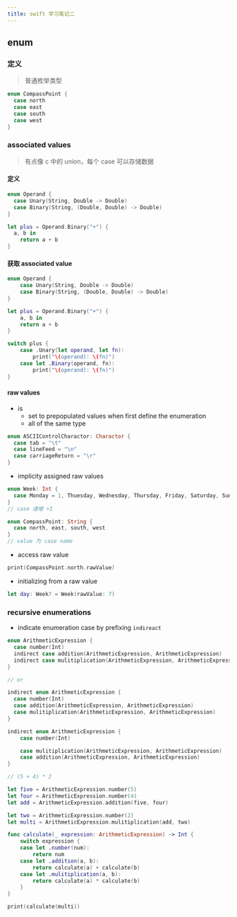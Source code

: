 ```yaml
---
title: swift 学习笔记二
---
```


## enum

### 定义

> 普通枚举类型

```swift
enum CompassPoint {
  case north
  case east
  case south
  case west
}
```

### associated values

> 有点像 c 中的 union，每个 case 可以存储数据

#### 定义

```swift
enum Operand {
  case Unary(String, Double -> Double)
  case Binary(String, (Double, Double) -> Double)
}

let plus = Operand.Binary("+") {
  a, b in
    return a + b
}
```


#### 获取 associated value

```swift
enum Operand {
    case Unary(String, Double -> Double)
    case Binary(String, (Double, Double) -> Double)
}

let plus = Operand.Binary("+") {
    a, b in
    return a + b
}

switch plus {
    case .Unary(let operand, let fn):
        print("\(operand): \(fn)")
    case let .Binary(operand, fn):
        print("\(operand): \(fn)")
}
```


#### raw values

- is
  - set to prepopulated values when first define the enumeration
  - all of the same type


```swift
enum ASCIIControlCharactor: Charactor {
  case tab = "\t"
  case lineFeed = "\n"
  case carriageReturn = "\r"
}
```

- implicity assigned raw values

```swift
enum Week: Int {
  case Monday = 1, Thuesday, Wednesday, Thursday, Friday, Saturday, Sunday
}
// case 递增 +1

enum CompassPoint: String {
  case north, east, south, west
}
// value 为 case name
```

- access raw value

```swift
print(CompassPoint.north.rawValue)

```

- initializing from a raw value

```swift
let day: Week? = Week(rawValue: 7)
```

### recursive enumerations

- indicate enumeration case by prefixing `indireact`


```swift
enum ArithmeticExpression {
  case number(Int)
  indirect case addition(ArithmeticExpression, ArithmeticExpression)
  indirect case mulitiplication(ArithmeticExpression, ArithmeticExpression)
}

// or

indirect enum ArithmeticExpression {
  case number(Int)
  case addition(ArithmeticExpression, ArithmeticExpression)
  case mulitiplication(ArithmeticExpression, ArithmeticExpression)
}
```


```swift
indirect enum ArithmeticExpression {
    case number(Int)

    case mulitiplication(ArithmeticExpression, ArithmeticExpression)
    case addition(ArithmeticExpression, ArithmeticExpression)
}

// (5 + 4) * 2

let five = ArithmeticExpression.number(5)
let four = ArithmeticExpression.number(4)
let add = ArithmeticExpression.addition(five, four)

let two = ArithmeticExpression.number(2)
let multi = ArithmeticExpression.mulitiplication(add, two)

func calculate(_ expression: ArithmeticExpression) -> Int {
    switch expression {
    case let .number(num):
        return num
    case let .addition(a, b):
        return calculate(a) + calculate(b)
    case let .mulitiplication(a, b):
        return calculate(a) * calculate(b)
    }
}

print(calculate(multi))
```
